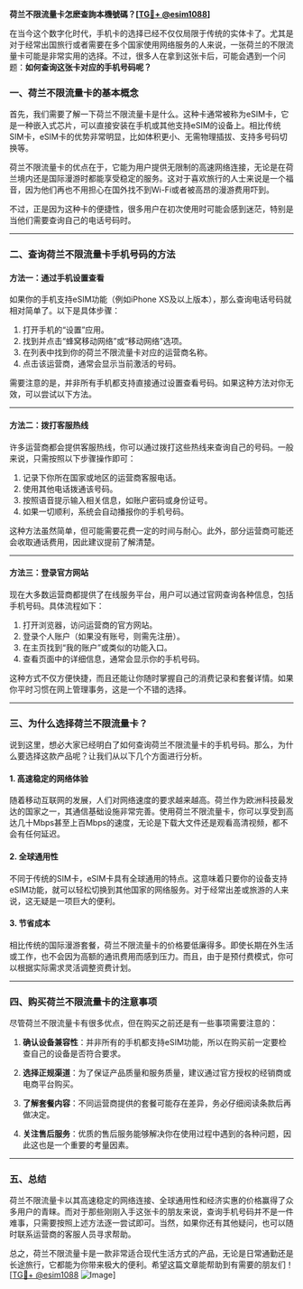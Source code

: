 **荷兰不限流量卡怎麽查詢本機號碼？[[TG💪+ @esim1088](https://t.me/s/esim1088)]**

在当今这个数字化时代，手机卡的选择已经不仅仅局限于传统的实体卡了。尤其是对于经常出国旅行或者需要在多个国家使用网络服务的人来说，一张荷兰的不限流量卡可能是非常实用的选择。不过，很多人在拿到这张卡后，可能会遇到一个问题：**如何查询这张卡对应的手机号码呢？**

### 一、荷兰不限流量卡的基本概念

首先，我们需要了解一下荷兰不限流量卡是什么。这种卡通常被称为eSIM卡，它是一种嵌入式芯片，可以直接安装在手机或其他支持eSIM的设备上。相比传统SIM卡，eSIM卡的优势非常明显，比如体积更小、无需物理插拔、支持多号码切换等。

荷兰不限流量卡的优点在于，它能为用户提供无限制的高速网络连接，无论是在荷兰境内还是国际漫游时都能享受稳定的服务。这对于喜欢旅行的人士来说是一个福音，因为他们再也不用担心在国外找不到Wi-Fi或者被高昂的漫游费用吓到。

不过，正是因为这种卡的便捷性，很多用户在初次使用时可能会感到迷茫，特别是当他们需要查询自己的电话号码时。

---

### 二、查询荷兰不限流量卡手机号码的方法

#### 方法一：通过手机设置查看

如果你的手机支持eSIM功能（例如iPhone XS及以上版本），那么查询电话号码就相对简单了。以下是具体步骤：

1. 打开手机的“设置”应用。
2. 找到并点击“蜂窝移动网络”或“移动网络”选项。
3. 在列表中找到你的荷兰不限流量卡对应的运营商名称。
4. 点击该运营商，通常会显示当前激活的号码。

需要注意的是，并非所有手机都支持直接通过设置查看号码。如果这种方法对你无效，可以尝试以下方法。

---

#### 方法二：拨打客服热线

许多运营商都会提供客服热线，你可以通过拨打这些热线来查询自己的号码。一般来说，只需按照以下步骤操作即可：

1. 记录下你所在国家或地区的运营商客服电话。
2. 使用其他电话拨通该号码。
3. 按照语音提示输入相关信息，如账户密码或身份证号。
4. 如果一切顺利，系统会自动播报你的手机号码。

这种方法虽然简单，但可能需要花费一定的时间与耐心。此外，部分运营商可能还会收取通话费用，因此建议提前了解清楚。

---

#### 方法三：登录官方网站

现在大多数运营商都提供了在线服务平台，用户可以通过官网查询各种信息，包括手机号码。具体流程如下：

1. 打开浏览器，访问运营商的官方网站。
2. 登录个人账户（如果没有账号，则需先注册）。
3. 在主页找到“我的账户”或类似的功能入口。
4. 查看页面中的详细信息，通常会显示你的手机号码。

这种方式不仅方便快捷，而且还能让你随时掌握自己的消费记录和套餐详情。如果你平时习惯在网上管理事务，这是一个不错的选择。

---

### 三、为什么选择荷兰不限流量卡？

说到这里，想必大家已经明白了如何查询荷兰不限流量卡的手机号码。那么，为什么要选择这款产品呢？让我们从以下几个方面进行分析。

#### 1. 高速稳定的网络体验

随着移动互联网的发展，人们对网络速度的要求越来越高。荷兰作为欧洲科技最发达的国家之一，其通信基础设施非常完善。使用荷兰不限流量卡，你可以享受到高达几十Mbps甚至上百Mbps的速度，无论是下载大文件还是观看高清视频，都不会有任何延迟。

#### 2. 全球通用性

不同于传统的SIM卡，eSIM卡具有全球通用的特点。这意味着只要你的设备支持eSIM功能，就可以轻松切换到其他国家的网络服务。对于经常出差或旅游的人来说，这无疑是一项巨大的便利。

#### 3. 节省成本

相比传统的国际漫游套餐，荷兰不限流量卡的价格要低廉得多。即使长期在外生活或工作，也不会因为高额的通讯费用而感到压力。而且，由于是预付费模式，你可以根据实际需求灵活调整资费计划。

---

### 四、购买荷兰不限流量卡的注意事项

尽管荷兰不限流量卡有很多优点，但在购买之前还是有一些事项需要注意的：

1. **确认设备兼容性**：并非所有的手机都支持eSIM功能，所以在购买前一定要检查自己的设备是否符合要求。
   
2. **选择正规渠道**：为了保证产品质量和服务质量，建议通过官方授权的经销商或电商平台购买。

3. **了解套餐内容**：不同运营商提供的套餐可能存在差异，务必仔细阅读条款后再做决定。

4. **关注售后服务**：优质的售后服务能够解决你在使用过程中遇到的各种问题，因此这也是一个重要的考量因素。

---

### 五、总结

荷兰不限流量卡以其高速稳定的网络连接、全球通用性和经济实惠的价格赢得了众多用户的青睐。而对于那些刚刚入手这张卡的朋友来说，查询手机号码并不是一件难事，只需要按照上述方法逐一尝试即可。当然，如果你还有其他疑问，也可以随时联系运营商的客服人员寻求帮助。

总之，荷兰不限流量卡是一款非常适合现代生活方式的产品，无论是日常通勤还是长途旅行，它都能为你带来极大的便利。希望这篇文章能帮助到有需要的朋友们！[[TG💪+ @esim1088](https://t.me/s/esim1088) ![Image](https://i.postimg.cc/4NQfJmqS/Snipaste-2025-05-13-00-14-12.png)]
